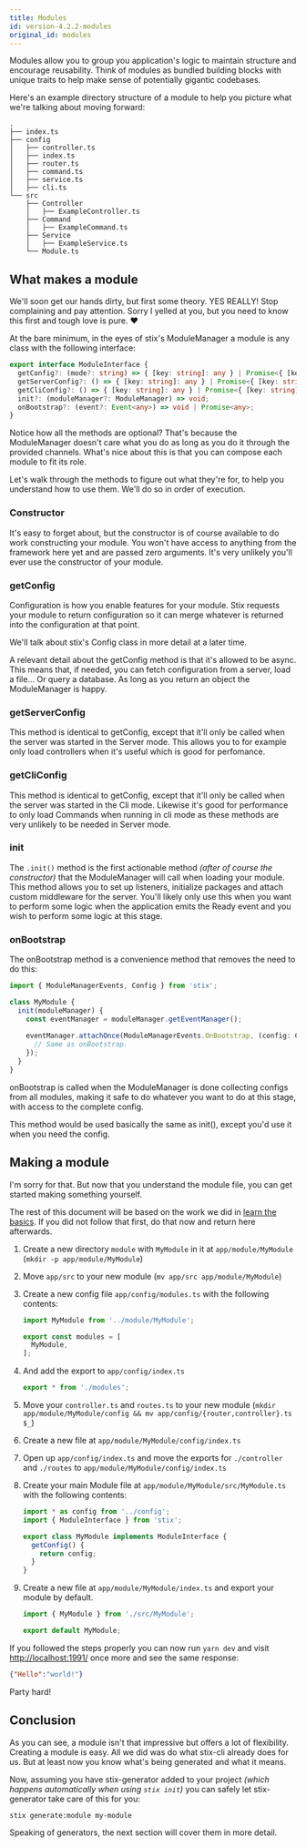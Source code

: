 ```yaml
---
title: Modules
id: version-4.2.2-modules
original_id: modules
---
```


Modules allow you to group you application's logic to maintain structure and encourage reusability. 
Think of modules as bundled building blocks with unique traits to help make sense of potentially gigantic codebases.

Here's an example directory structure of a module to help you picture what we're talking about moving forward:

```
.
├── index.ts
├── config
│   ├── controller.ts
│   ├── index.ts
│   ├── router.ts
│   ├── command.ts
│   ├── service.ts
│   ├── cli.ts
└── src
    ├── Controller
    │   ├── ExampleController.ts
    ├── Command
    │   ├── ExampleCommand.ts
    ├── Service
    │   ├── ExampleService.ts
    └── Module.ts
```

## What makes a module

We'll soon get our hands dirty, but first some theory. YES REALLY! Stop complaining and pay attention. Sorry I yelled at you, but you need to know this first and tough love is pure. ♥️

At the bare minimum, in the eyes of stix's ModuleManager a module is any class with the following interface:

```ts
export interface ModuleInterface {
  getConfig?: (mode?: string) => { [key: string]: any } | Promise<{ [key: string]: any }>;
  getServerConfig?: () => { [key: string]: any } | Promise<{ [key: string]: any }>;
  getCliConfig?: () => { [key: string]: any } | Promise<{ [key: string]: any }>;
  init?: (moduleManager?: ModuleManager) => void;
  onBootstrap?: (event?: Event<any>) => void | Promise<any>;
}
```

Notice how all the methods are optional? That's because the ModuleManager doesn't care what you do as long as you do it through the provided channels. What's nice about this is that you can compose each module to fit its role.

Let's walk through the methods to figure out what they're for, to help you understand how to use them. We'll do so in order of execution.

### Constructor

It's easy to forget about, but the constructor is of course available to do work constructing your module. You won't have access to anything from the framework here yet and are passed zero arguments. It's very unlikely you'll ever use the constructor of your module.

### getConfig

Configuration is how you enable features for your module. Stix requests your module to return configuration so it can merge whatever is returned into the configuration at that point.

We'll talk about stix's Config class in more detail at a later time.

A relevant detail about the getConfig method is that it's allowed to be async. This means that, if needed, you can fetch configuration from a server, load a file... Or query a database. As long as you return an object the ModuleManager is happy.

### getServerConfig

This method is identical to getConfig, except that it'll only be called when the server was started in the Server mode. This allows you to for example only load controllers when it's useful which is good for perfomance.

### getCliConfig

This method is identical to getConfig, except that it'll only be called when the server was started in the Cli mode. Likewise it's good for performance to only load Commands when running in cli mode as these methods are very unlikely to be needed in Server mode.

### init

The `.init()` method is the first actionable method _(after of course the constructor)_ that the ModuleManager will call when loading your module. This method allows you to set up listeners, initialize packages and attach custom middleware for the server. You'll likely only use this when you want to perform some logic when the application emits the Ready event and you wish to perform some logic at this stage.

### onBootstrap

The onBootstrap method is a convenience method that removes the need to do this:

```ts
import { ModuleManagerEvents, Config } from 'stix';

class MyModule {
  init(moduleManager) {
    const eventManager = moduleManager.getEventManager();
    
    eventManager.attachOnce(ModuleManagerEvents.OnBootstrap, (config: Config) => {
      // Same as onBootstrap.
    });
  }
}
```

onBootstrap is called when the ModuleManager is done collecting configs from all modules, making it safe to do whatever you want to do at this stage, with access to the complete config.

This method would be used basically the same as init(), except you'd use it when you need the config.

## Making a module

I'm sorry for that. But now that you understand the module file, you can get started making something yourself.

The rest of this document will be based on the work we did in [learn the basics](learn-the-basics).
If you did not follow that first, do that now and return here afterwards.

1. Create a new directory `module` with `MyModule` in it at `app/module/MyModule` (`mkdir -p app/module/MyModule`)
2. Move `app/src` to your new module (`mv app/src app/module/MyModule`)
3. Create a new config file `app/config/modules.ts` with the following contents:

    ```ts
    import MyModule from '../module/MyModule';

    export const modules = [
      MyModule,
    ];
    ```

4. And add the export to `app/config/index.ts`

    ```ts
    export * from './modules';
    ```

5. Move your `controller.ts` and `routes.ts` to your new module (`mkdir app/module/MyModule/config && mv app/config/{router,controller}.ts $_`)
6. Create a new file at `app/module/MyModule/config/index.ts`
7. Open up `app/config/index.ts` and move the exports for `./controller` and `./routes` to `app/module/MyModule/config/index.ts`
8. Create your main Module file at `app/module/MyModule/src/MyModule.ts` with the following contents:

    ```ts
    import * as config from '../config';
    import { ModuleInterface } from 'stix';

    export class MyModule implements ModuleInterface {
      getConfig() {
        return config;
      }
    }
    ```

9. Create a new file at `app/module/MyModule/index.ts` and export your module by default.

    ```ts
    import { MyModule } from './src/MyModule';

    export default MyModule;
    ```

If you followed the steps properly you can now run `yarn dev` and visit [http://localhost:1991/](http://localhost:1991/) once more and see the same response:

```json
{"Hello":"world!"}
```

Party hard!

## Conclusion

As you can see, a module isn't that impressive but offers a lot of flexibility. Creating a module is easy.
All we did was do what stix-cli already does for us. But at least now you know what's being generated and what it means.

Now, assuming you have stix-generator added to your project _(which happens automatically when using `stix init`)_ you can safely let stix-generator take care of this for you:

`stix generate:module my-module`

Speaking of generators, the next section will cover them in more detail.
